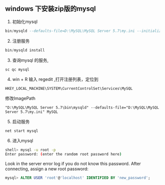 ## windows 下安装zip版的mysql

1. 初始化mysql
~~~sql
bin/mysqld --defaults-file=D:\MySQL\MySQL Server 5.7\my.ini --initialize
~~~
2. 注册服务
~~~sql
bin/mysqld install
~~~
3. 查询mysql 的服务, 
~~~
sc qc mysql
~~~
4. win + R 输入 regedit ,打开注册列表，定位到
~~~
HKEY_LOCAL_MACHINE\SYSTEM\CurrentControlSet\Services\MySQL
~~~
修改ImagePath
~~~
"D:\MySQL\MySQL Server 5.7\bin\mysqld" --defaults-file="D:\MySQL\MySQL Server 5.7\my.ini" MySQL
~~~
5. 启动服务
~~~
net start mysql
~~~
6. 进入mysql
~~~ sh
shell> mysql -u root -p
Enter password: (enter the random root password here)
~~~
Look in the server error log if you do not know this password.
After connecting, assign a new root password:
~~~sql
mysql> ALTER USER 'root'@'localhost' IDENTIFIED BY 'new_password';
~~~